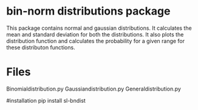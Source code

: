 # bin-norm distributions package

This package contains normal and gaussian distributions. It calculates the mean and standard deviation for both the distributions. It also plots the distribution function and calculates the probability for a given range for these distributon functions.

# Files
Binomialdistribution.py
Gaussiandistribution.py
Generaldistribution.py

#installation
pip install sl-bndist
  